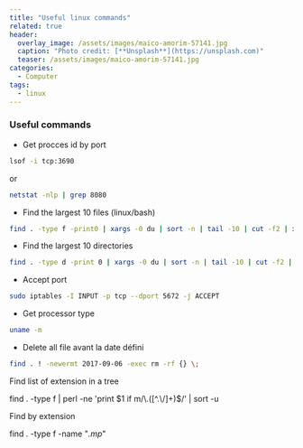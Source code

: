 ```yaml
---
title: "Useful linux commands"
related: true
header:
  overlay_image: /assets/images/maico-amorim-57141.jpg
  caption: "Photo credit: [**Unsplash**](https://unsplash.com)"
  teaser: /assets/images/maico-amorim-57141.jpg
categories:
  - Computer
tags:
  - linux
---
```


### Useful commands

- Get procces id by port

```bash
lsof -i tcp:3690
```
or 

```bash
netstat -nlp | grep 8080
```

- Find the largest 10 files (linux/bash)

```bash
find . -type f -print0 | xargs -0 du | sort -n | tail -10 | cut -f2 | xargs -I{} du -sh {}
```

- Find the largest 10 directories

```bash
find . -type d -print 0 | xargs -0 du | sort -n | tail -10 | cut -f2 | xargs -I{} du -sh {}
```
- Accept port

```bash
sudo iptables -I INPUT -p tcp --dport 5672 -j ACCEPT
```

- Get processor type

```bash
uname -m
```

- Delete all file avant la date défini

```bash
find . ! -newermt 2017-09-06 -exec rm -rf {} \;
```

Find list of extension in a tree

find . -type f | perl -ne 'print $1 if m/\.([^.\/]+)$/' | sort -u

Find by extension

find . -type f  -name "*.mp*"
